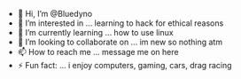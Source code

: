 - 👋 Hi, I’m @Bluedyno
- 👀 I’m interested in ... learning to hack for ethical reasons
- 🌱 I’m currently learning ... how to use linux
- 💞️ I’m looking to collaborate on ... im new so nothing atm
- 📫 How to reach me ... message me on here  
- ⚡ Fun fact: ... i enjoy computers, gaming, cars, drag racing

<!---
Bluedyno/Bluedyno is a ✨ special ✨ repository because its `README.md` (this file) appears on your GitHub profile.
You can click the Preview link to take a look at your changes.
--->
